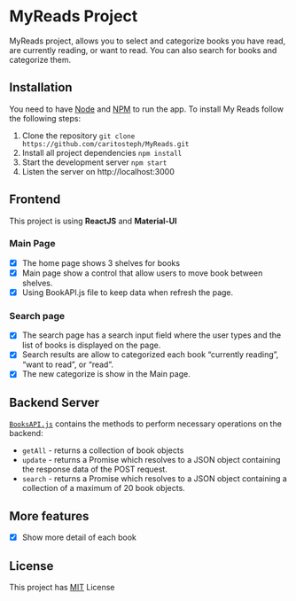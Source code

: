 # MyReads Project

MyReads project, allows you to select and categorize books you have read, are currently reading, or want to read. You can also search for books and categorize them.

## Installation

You need to have [Node](https://nodejs.org/en/download/) and [NPM](https://docs.npmjs.com/cli/install) to run the app.
To install My Reads follow the following steps:
 1. Clone the repository `git clone https://github.com/caritosteph/MyReads.git`
 2. Install all project dependencies `npm install`
 3. Start the development server `npm start`
 4. Listen the server on http://localhost:3000
 
## Frontend
This project is using **ReactJS** and **Material-UI**


### Main Page
- [X] The home page shows 3 shelves for books
- [X] Main page show a control that allow users to move book between shelves.
- [X] Using BookAPI.js file to keep data when refresh the page.

### Search page
- [X] The search page has a search input field where the user types and the list of books is displayed on the page.
- [x] Search results are allow to categorized each book “currently reading”, “want to read”, or “read”.
- [x] The new categorize is show in the Main page.

## Backend Server

[`BooksAPI.js`](src/BooksAPI.js) contains the methods to perform necessary operations on the backend:

* `getAll` - returns a collection of book objects
* `update` - returns a Promise which resolves to a JSON object containing the response data of the POST request.
* `search` - returns a Promise which resolves to a JSON object containing a collection of a maximum of 20 book objects.

## More features
- [X] Show more detail of each book

## License
This project has [MIT](https://github.com/caritosteph/MyReads/blob/master/LICENSE) License
